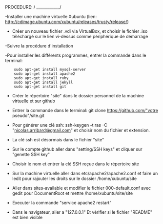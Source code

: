 PROCEDURE:  /
____________/

-Installer une machine virtuelle Xubuntu (lien:  http://cdimage.ubuntu.com/xubuntu/releases/trusty/release/)

- Créer un nouveau fichier .vdi via VirtualBox, et choisir le fichier .iso téléchargé sur le lien vi-dessus comme périphérique de démarrage

-Suivre la procédure d'installation

-Pour installer les différents programmes, entrer la commande dans le terminal:

		sudo apt-get install mysql-server
		sudo apt-get install apache2
		sudo apt-get install ruby
		sudo apt-get install jekyll
		sudo apt-get install git

- Créer le répertoire "site" dans le dossier personnel de la machine virtuelle et sur github

- Entrer la commande dans le terminal: git clone https://github.com/"votre pseudo"/site.git

- Pour générer une clé ssh: ssh-keygen -t ras -C "nicolas.arribard@gmail.com" et choisir nom du fichier et extension.

- La clé ssh est désormais dans le fichier "site"

- Sur le compte github aller dans "setting/SSH keys" et cliquer sur "genette SSH key"

- Choisir le nom et entrer la clé SSH reçue dans le répertoire site

- Sur la machine virtuelle aller dans etc/apache2/apache2.conf et faire un ledit pour rajouter les droits sur le dossier /home/xubuntu/site

- Aller dans sites-available et modifier le fichier 000-default.conf avec gedit pour DocumentRoot et mettre /home/xubuntu/site/site

- Executer la commande "service apache2 restart" 

- Dans le navigateur, aller a "127.0.0.1" Et vérifier si le fichier "README" est bien visible

